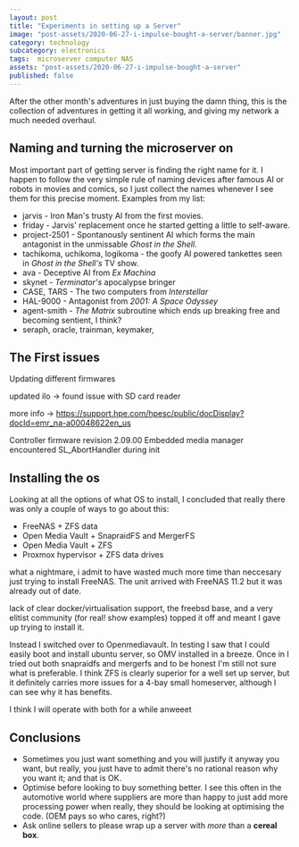 ```yaml
---
layout: post
title: "Experiments in setting up a Server"
image: "post-assets/2020-06-27-i-impulse-bought-a-server/banner.jpg"
category: technology
subcategory: electronics
tags:  microserver computer NAS
assets: "post-assets/2020-06-27-i-impulse-bought-a-server"
published: false
---
```


After the other month's adventures in just buying the damn thing, this is the collection of adventures in getting it all working, and giving my network a much  needed overhaul.

## Naming and turning the microserver on

Most important part of getting server is finding the right name for it. I happen to follow the very simple rule of naming devices after famous AI or robots in movies and comics, so I just collect the names whenever I see them for this precise moment. Examples from my list:

 - jarvis - Iron Man's trusty AI from the first movies.
 - friday - Jarvis' replacement once he started getting a little to self-aware.
 - project-2501 - Spontanously sentinent AI which forms the main antagonist in the unmissable *Ghost in the Shell*.
 - tachikoma, uchikoma, logikoma - the goofy AI powered tankettes seen in *Ghost in the Shell's* TV show.
 - ava - Deceptive AI from *Ex Machina*
 - skynet - *Terminator's* apocalypse bringer
 - CASE, TARS - The two computers from *Interstellar*
 - HAL-9000 - Antagonist from *2001: A Space Odyssey*
 - agent-smith - *The Matrix* subroutine which ends up breaking free and becoming sentient, I think?
 - seraph, oracle, trainman, keymaker,




## The First issues

Updating different firmwares

updated ilo -> found issue with SD card reader

more info -> https://support.hpe.com/hpesc/public/docDisplay?docId=emr_na-a00048622en_us

  Controller firmware revision 2.09.00 Embedded media manager encountered SL_AbortHandler during init

## Installing the os
Looking at all the options of what OS to install, I concluded that really there was only a couple of ways to go about this:
- FreeNAS + ZFS data
- Open Media Vault + SnapraidFS and MergerFS
- Open Media Vault + ZFS
- Proxmox hypervisor + ZFS data drives



what a nightmare, i admit to have wasted much more time than neccesary just trying to install FreeNAS. The unit arrived with FreeNAS 11.2 but it was already out of date.

lack of clear docker/virtualisation support, the freebsd base, and a very elitist community (for real! show examples) topped it off and meant I gave up trying to install it.

Instead I switched over to Openmediavault. In testing I saw that I could easily boot and install ubuntu server, so OMV installed in a breeze. Once in I tried out both snapraidfs and mergerfs and to be honest I'm still not sure what is preferable. I think ZFS is clearly superior for a well set up server, but it definitely carries more issues for a 4-bay small homeserver, although I can see why it has benefits.

I think I will operate with both for a while anweeet





## Conclusions

 - Sometimes you just want something and you will justify it anyway you want, but really, you just have to admit there's no rational reason why you want it; and that is OK.
 - Optimise before looking to buy something better. I see this often in the automotive world where suppliers are more than happy to just add more processing power when really, they should be looking at optimising the code. (OEM pays so who cares, right?)
 - Ask online sellers to please wrap up a server with *more* than a **cereal box**.

